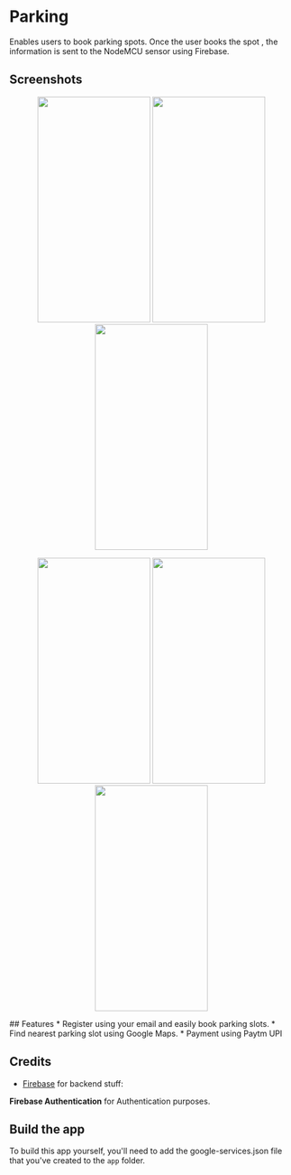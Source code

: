 # Parking
Enables users to book parking spots. Once the user books the spot , the information is sent to the NodeMCU sensor using Firebase.

## Screenshots

<p align="center">
   <img src="https://raw.githubusercontent.com/ravk1234/Parking/master/Screenshots/register.jpg" height="400" width="200"/>
  <img src="https://raw.githubusercontent.com/ravk1234/Parking/master/login.jpg" height="400" width="200"/>
  <img src="https://raw.githubusercontent.com/ravk1234/Parking/master/parkinglot.jpg" height="400" width="200"/>
</p>

<p align="center">
   <img src="https://raw.githubusercontent.com/ravk1234/Parking/master/Screenshots/location.jpg" height="400" width="200"/>
   <img src="https://raw.githubusercontent.com/ravk1234/Parking/master/Screenshots/vehicle.jpg" height="400" width="200"/>
    <img src="https://raw.githubusercontent.com/ravk1234/Parking/master/Screenshots/payment.jpg" height="400" width="200"/>
</p>
## Features
* Register using your email and easily book parking slots.
* Find nearest parking slot using Google Maps.
* Payment using Paytm UPI

## Credits
* [Firebase](https://github.com/firebase) for backend stuff:

**Firebase Authentication** for Authentication purposes.

## Build the app

To build this app yourself, you'll need to add the google-services.json file that you've created to the `app` folder. 


